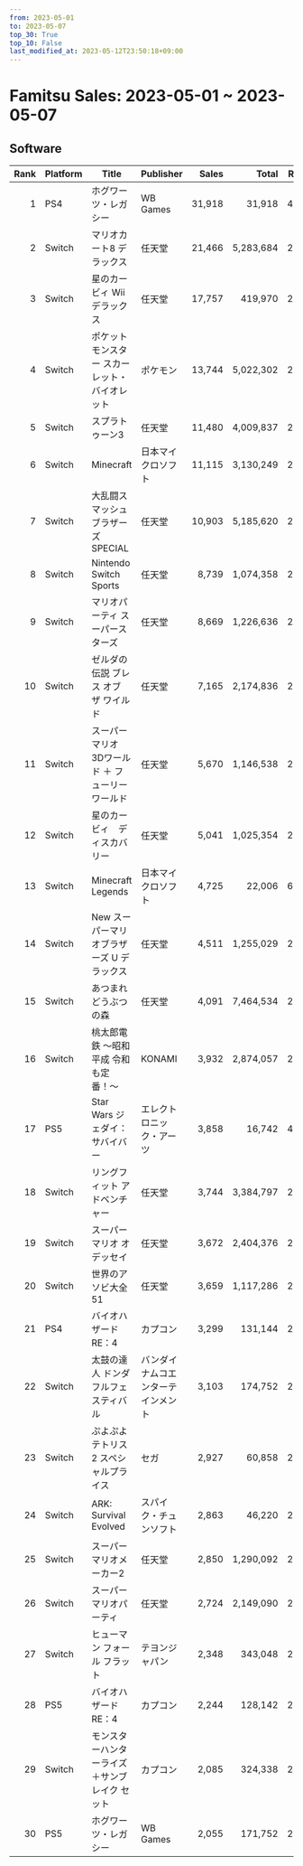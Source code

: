 ```yaml
---
from: 2023-05-01
to: 2023-05-07
top_30: True
top_10: False
last_modified_at: 2023-05-12T23:50:18+09:00
---
```

# Famitsu Sales: 2023-05-01 ~ 2023-05-07
## Software
| Rank | Platform | Title | Publisher | Sales | Total | Rate | New |
| -: | -- | -- | -- | -: | -: | -: | -- |
| 1 | PS4 | ホグワーツ・レガシー | WB Games | 31,918 | 31,918 | 40% | **New** |
| 2 | Switch | マリオカート8 デラックス | 任天堂 | 21,466 | 5,283,684 | 20% |  |
| 3 | Switch | 星のカービィ Wii デラックス | 任天堂 | 17,757 | 419,970 | 20% |  |
| 4 | Switch | ポケットモンスター スカーレット・バイオレット | ポケモン | 13,744 | 5,022,302 | 20% |  |
| 5 | Switch | スプラトゥーン3 | 任天堂 | 11,480 | 4,009,837 | 20% |  |
| 6 | Switch | Minecraft | 日本マイクロソフト | 11,115 | 3,130,249 | 20% |  |
| 7 | Switch | 大乱闘スマッシュブラザーズ SPECIAL | 任天堂 | 10,903 | 5,185,620 | 20% |  |
| 8 | Switch | Nintendo Switch Sports | 任天堂 | 8,739 | 1,074,358 | 20% |  |
| 9 | Switch | マリオパーティ スーパースターズ | 任天堂 | 8,669 | 1,226,636 | 20% |  |
| 10 | Switch | ゼルダの伝説 ブレス オブ ザ ワイルド | 任天堂 | 7,165 | 2,174,836 | 20% |  |
| 11 | Switch | スーパーマリオ 3Dワールド ＋ フューリーワールド | 任天堂 | 5,670 | 1,146,538 | 20% |  |
| 12 | Switch | 星のカービィ　ディスカバリー | 任天堂 | 5,041 | 1,025,354 | 20% |  |
| 13 | Switch | Minecraft Legends | 日本マイクロソフト | 4,725 | 22,006 | 60% |  |
| 14 | Switch | New スーパーマリオブラザーズ U デラックス | 任天堂 | 4,511 | 1,255,029 | 20% |  |
| 15 | Switch | あつまれ どうぶつの森 | 任天堂 | 4,091 | 7,464,534 | 20% |  |
| 16 | Switch | 桃太郎電鉄 〜昭和 平成 令和も定番！〜 | KONAMI | 3,932 | 2,874,057 | 20% |  |
| 17 | PS5 | Star Wars ジェダイ：サバイバー | エレクトロニック・アーツ | 3,858 | 16,742 | 40% |  |
| 18 | Switch | リングフィット アドベンチャー | 任天堂 | 3,744 | 3,384,797 | 20% |  |
| 19 | Switch | スーパーマリオ オデッセイ | 任天堂 | 3,672 | 2,404,376 | 20% |  |
| 20 | Switch | 世界のアソビ大全51 | 任天堂 | 3,659 | 1,117,286 | 20% |  |
| 21 | PS4 | バイオハザード RE：4 | カプコン | 3,299 | 131,144 | 20% |  |
| 22 | Switch | 太鼓の達人 ドンダフルフェスティバル | バンダイナムコエンターテインメント | 3,103 | 174,752 | 20% |  |
| 23 | Switch | ぷよぷよテトリス2 スペシャルプライス | セガ | 2,927 | 60,858 | 20% |  |
| 24 | Switch | ARK: Survival Evolved | スパイク・チュンソフト | 2,863 | 46,220 | 20% |  |
| 25 | Switch | スーパーマリオメーカー2 | 任天堂 | 2,850 | 1,290,092 | 20% |  |
| 26 | Switch | スーパー マリオパーティ | 任天堂 | 2,724 | 2,149,090 | 20% |  |
| 27 | Switch | ヒューマン フォール フラット | テヨンジャパン | 2,348 | 343,048 | 20% |  |
| 28 | PS5 | バイオハザード RE：4 | カプコン | 2,244 | 128,142 | 20% |  |
| 29 | Switch | モンスターハンターライズ＋サンブレイク セット | カプコン | 2,085 | 324,338 | 20% |  |
| 30 | PS5 | ホグワーツ・レガシー | WB Games | 2,055 | 171,752 | 20% |  |